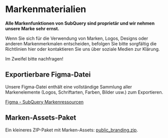 # Markenmaterialien

**Alle Markenfunktionen von SubQuery sind proprietär und wir nehmen unsere Marke sehr ernst.**

Wenn Sie sich für die Verwendung von Marken, Logos, Designs oder anderen Markenmerkmalen entscheiden, befolgen Sie bitte sorgfältig die Richtlinien hier oder kontaktieren Sie uns über soziale Medien zur Klärung.

Im Zweifel bitte nachfragen!

## Exportierbare Figma-Datei

Unsere Figma-Datei enthält eine vollständige Sammlung aller Markenelemente (Logos, Schriftarten, Farben, Bilder usw.) zum Exportieren.

[Figma - SubQuery Markenressourcen](https://www.figma.com/file/AaCXaOcElrlbxq8fz39sJU/SubQuery-Brand-Resources?node-id=3%3A2)

## Marken-Assets-Paket

Ein kleineres ZIP-Paket mit Marken-Assets: [public_branding.zip](https://static.subquery.network/public_branding.zip).